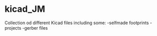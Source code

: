 # kicad_JM
Collection od different Kicad files including some:
-selfmade footprints
-projects
-gerber files
